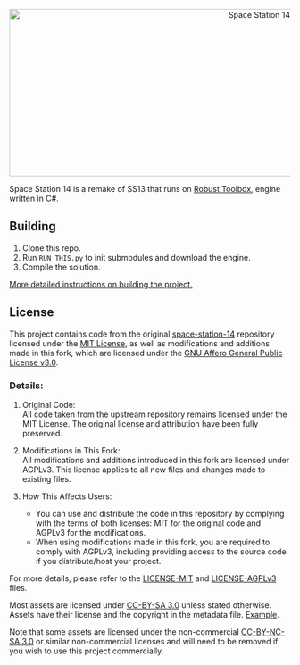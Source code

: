 <p align="center"> <img alt="Space Station 14" width="880" height="300" src="https://raw.githubusercontent.com/space-wizards/asset-dump/de329a7898bb716b9d5ba9a0cd07f38e61f1ed05/github-logo.svg" /></p>

Space Station 14 is a remake of SS13 that runs on [Robust Toolbox](https://github.com/space-wizards/RobustToolbox), engine written in C#.

## Building

1. Clone this repo.
2. Run `RUN_THIS.py` to init submodules and download the engine.
3. Compile the solution.

[More detailed instructions on building the project.](https://docs.spacestation14.com/en/general-development/setup.html)

## License

This project contains code from the original [space-station-14](https://github.com/space-wizards/space-station-14) repository licensed under the [MIT License](https://github.com/space-wizards/space-station-14/blob/master/LICENSE.TXT), as well as modifications and additions made in this fork, which are licensed under the [GNU Affero General Public License v3.0](https://github.com/dead-space-server/space-station-14-lite/LICENSE-AGPLv3.txt).

### Details:
1. Original Code:  
   All code taken from the upstream repository remains licensed under the MIT License. The original license and attribution have been fully preserved.

2. Modifications in This Fork:  
   All modifications and additions introduced in this fork are licensed under AGPLv3. This license applies to all new files and changes made to existing files.

3. How This Affects Users:  
   - You can use and distribute the code in this repository by complying with the terms of both licenses: MIT for the original code and AGPLv3 for the modifications.
   - When using modifications made in this fork, you are required to comply with AGPLv3, including providing access to the source code if you distribute/host your project.

For more details, please refer to the [LICENSE-MIT](https://github.com/dead-space-server/space-station-14-lite/LICENSE-MIT.txt) and [LICENSE-AGPLv3](https://github.com/dead-space-server/space-station-14-lite/LICENSE-AGPLv3.txt) files.

Most assets are licensed under [CC-BY-SA 3.0](https://creativecommons.org/licenses/by-sa/3.0/) unless stated otherwise. Assets have their license and the copyright in the metadata file. [Example](https://github.com/space-wizards/space-station-14/blob/master/Resources/Textures/Objects/Tools/crowbar.rsi/meta.json).

Note that some assets are licensed under the non-commercial [CC-BY-NC-SA 3.0](https://creativecommons.org/licenses/by-nc-sa/3.0/) or similar non-commercial licenses and will need to be removed if you wish to use this project commercially.
